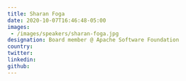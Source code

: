 ```yaml
---
title: Sharan Foga
date: 2020-10-07T16:46:48-05:00
images:
 - /images/speakers/sharan-foga.jpg
designation: Board member @ Apache Software Foundation
country: 
twitter: 
linkedin: 
github: 
---
```


